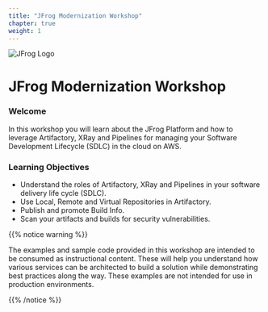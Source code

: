 ```yaml
---
title: "JFrog Modernization Workshop"
chapter: true
weight: 1
---
```


![JFrog Logo](/images/jfrog-logo.png) 
# JFrog Modernization Workshop

### Welcome

In this workshop you will learn about the JFrog Platform and how to leverage Artifactory, XRay and Pipelines for managing your Software Development Lifecycle (SDLC) in the cloud on AWS.

### Learning Objectives
- Understand the roles of Artifactory, XRay and Pipelines in your software delivery life cycle (SDLC).
- Use Local, Remote and Virtual Repositories in Artifactory.
- Publish and promote Build Info.
- Scan your artifacts and builds for security vulnerabilities.

{{% notice warning %}}
<p style='text-align: left;'>
The examples and sample code provided in this workshop are intended to be consumed as instructional content. These will help you understand how various services can be architected to build a solution while demonstrating best practices along the way. These examples are not intended for use in production environments.
</p>
{{% /notice %}}
